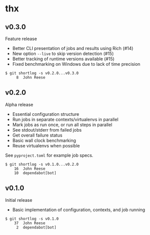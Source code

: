 thx
===

v0.3.0
------

Feature release

- Better CLI presentation of jobs and results using Rich (#14)
- New option `--live` to skip version detection (#15)
- Better tracking of runtime versions available (#15)
- Fixed benchmarking on Windows due to lack of time precision

```
$ git shortlog -s v0.2.0...v0.3.0
     8	John Reese
```


v0.2.0
------

Alpha release

- Essential configuration structure
- Run jobs in separate contexts/virtualenvs in parallel
- Mark jobs as run once, or run all steps in parallel
- See stdout/stderr from failed jobs
- Get overall failure status
- Basic wall clock benchmarking
- Reuse virtualenvs when possible

See `pyproject.toml` for example job specs.

```
$ git shortlog -s v0.1.0...v0.2.0
    16	John Reese
    10	dependabot[bot]
```


v0.1.0
------

Initial release

* Basic implementation of configuration, contexts, and job running

```
$ git shortlog -s v0.1.0
    37	John Reese
     2	dependabot[bot]
```

